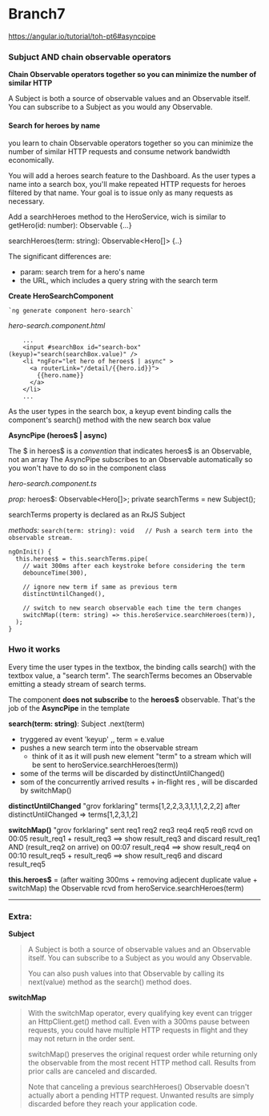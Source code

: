 # Branch7
https://angular.io/tutorial/toh-pt6#asyncpipe

### Subjuct AND chain observable operators
**Chain Observable operators together so you can minimize the number of similar HTTP**

A Subject is both a source of observable values and an Observable itself. You can subscribe to a Subject as you would any Observable.




#### Search for heroes by name

you learn to chain Observable operators together so you can minimize the number of similar HTTP requests and consume network bandwidth economically.

You will add a heroes search feature to the Dashboard. As the user types a name into a search box, you'll make repeated HTTP requests for heroes filtered by that name. Your goal is to issue only as many requests as necessary.


Add a searchHeroes method to the HeroService, wich is similar to 
getHero(id: number): Observable<Hero> {...}

searchHeroes(term: string): Observable<Hero[]> {..}

The significant differences are:
- param: search trem for a hero's name 
- the URL, which includes a query string with the search term


**Create HeroSearchComponent**

    `ng generate component hero-search`

*hero-search.component.html*

```
    ...
    <input #searchBox id="search-box" (keyup)="search(searchBox.value)" />
    <li *ngFor="let hero of heroes$ | async" >
      <a routerLink="/detail/{{hero.id}}">
        {{hero.name}}
      </a>
    </li>
    ...
```

As the user types in the search box, a keyup event binding calls the component's search() method with the new search box value

**AsyncPipe (heroes$ | async)**

The $ in heroes$ is a *convention* that indicates heroes$ is an Observable, not an array
The AsyncPipe subscribes to an Observable automatically so you won't have to do so in the component class


*hero-search.component.ts*

*prop:* 
  heroes$: Observable<Hero[]>;
  private searchTerms = new Subject<string>();

  searchTerms property is declared as an RxJS Subject

*methods:*
  `search(term: string): void   // Push a search term into the observable stream.`
  
  ```
  ngOnInit() {
    this.heroes$ = this.searchTerms.pipe(
      // wait 300ms after each keystroke before considering the term
      debounceTime(300),

      // ignore new term if same as previous term
      distinctUntilChanged(),

      // switch to new search observable each time the term changes
      switchMap((term: string) => this.heroService.searchHeroes(term)),
    );
  }
  ```



### Hwo it works 

Every time the user types in the textbox, the binding calls search() with the textbox value, a "search term". The searchTerms becomes an Observable emitting a steady stream of search terms.


The component **does not subscribe** to the **heroes$** observable. That's the job of the **AsyncPipe** in the template

**search(term: string)**: Subject .next(term)
  - tryggered av event 'keyup' ,, term = e.value
  - pushes a new search term into the observable stream
      * think of it as it will push new element "term" to a stream which will be sent to heroService.searchHeroes(term))
  - some of the terms will be discarded by distinctUntilChanged() 
  - som of the concurrently arrived results + in-flight res , will be discarded by switchMap()



**distinctUntilChanged** "grov forklaring"
  terms[1,2,2,3,3,1,1,1,2,2,2] after distinctUntilChanged => terms[1,2,3,1,2] 

**switchMap()** "grov forklaring"
sent
  req1
  req2
  req3
  req4
  req5
  req6
rcvd
  on 00:05 result_req1 + result_req3 ==> show result_req3 and discard result_req1 AND (result_req2 on arrive)
  on 00:07 result_req4               ==> show result_req4
  on 00:10 result_req5 + result_req6 ==> show result_req6 and discard result_req5

**this.heroes$** = (after waiting 300ms + removing adjecent duplicate value + switchMap)  the Observable rcvd from heroService.searchHeroes(term)

*****


### Extra:

**Subject**
>A Subject is both a source of observable values and an Observable itself. You can subscribe to a Subject as you would any Observable.
>
>You can also push values into that Observable by calling its next(value) method as the search() method does.


**switchMap**
>With the switchMap operator, every qualifying key event can trigger an HttpClient.get() method call. Even with a 300ms pause between requests, you could have multiple HTTP requests in flight and they may not return in the order sent.
>
>switchMap() preserves the original request order while returning only the observable from the most recent HTTP method call. Results from prior calls are canceled and discarded.
>
>Note that canceling a previous searchHeroes() Observable doesn't actually abort a pending HTTP request. Unwanted results are simply discarded before they reach your application code.





